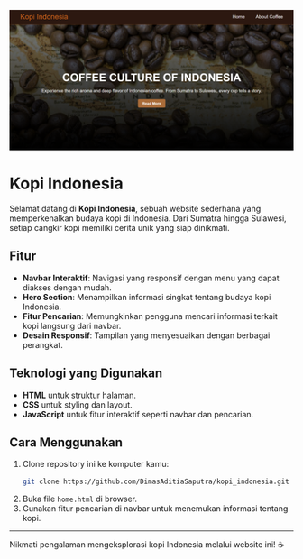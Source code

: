 ![Kopi Indonesia](home.png)

# Kopi Indonesia

Selamat datang di **Kopi Indonesia**, sebuah website sederhana yang memperkenalkan budaya kopi di Indonesia. Dari Sumatra hingga Sulawesi, setiap cangkir kopi memiliki cerita unik yang siap dinikmati.

## Fitur
- **Navbar Interaktif**: Navigasi yang responsif dengan menu yang dapat diakses dengan mudah.
- **Hero Section**: Menampilkan informasi singkat tentang budaya kopi Indonesia.
- **Fitur Pencarian**: Memungkinkan pengguna mencari informasi terkait kopi langsung dari navbar.
- **Desain Responsif**: Tampilan yang menyesuaikan dengan berbagai perangkat.

## Teknologi yang Digunakan
- **HTML** untuk struktur halaman.
- **CSS** untuk styling dan layout.
- **JavaScript** untuk fitur interaktif seperti navbar dan pencarian.

## Cara Menggunakan
1. Clone repository ini ke komputer kamu:
   ```sh
   git clone https://github.com/DimasAditiaSaputra/kopi_indonesia.git
   ```
2. Buka file `home.html` di browser.
3. Gunakan fitur pencarian di navbar untuk menemukan informasi tentang kopi.

---
Nikmati pengalaman mengeksplorasi kopi Indonesia melalui website ini! ☕

